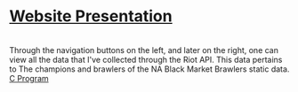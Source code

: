 # <a href="http://bmbstats.tk/">Website Presentation</a>
<br />
Through the navigation buttons on the left, and later on the right, one can view all the data that I've collected through the Riot API. This data pertains to The champions and brawlers of the NA Black Market Brawlers static data.
<br />
<a href="https://github.com/snitch-ninja/RIOT_API_DATA_PARSER">C Program</a>
